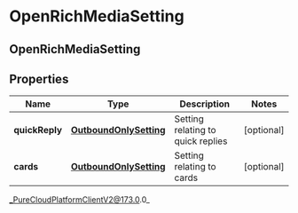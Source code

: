 # OpenRichMediaSetting

## OpenRichMediaSetting

## Properties

|Name | Type | Description | Notes|
|------------ | ------------- | ------------- | -------------|
| **quickReply** | [**OutboundOnlySetting**](OutboundOnlySetting) | Setting relating to quick replies | [optional] |
| **cards** | [**OutboundOnlySetting**](OutboundOnlySetting) | Setting relating to cards | [optional] |



_PureCloudPlatformClientV2@173.0.0_
